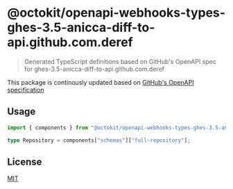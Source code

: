 # @octokit/openapi-webhooks-types-ghes-3.5-anicca-diff-to-api.github.com.deref

> Generated TypeScript definitions based on GitHub's OpenAPI spec for ghes-3.5-anicca-diff-to-api.github.com.deref

This package is continously updated based on [GitHub's OpenAPI specification](https://github.com/github/rest-api-description/)

## Usage

```ts
import { components } from "@octokit/openapi-webhooks-types-ghes-3.5-anicca-diff-to-api.github.com.deref";

type Repository = components["schemas"]["full-repository"];
```

## License

[MIT](LICENSE)
